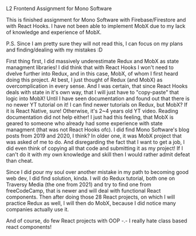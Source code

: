 L2 Frontend Assignment for Mono Software


This is finished assignment for Mono Software with Firebase/Firestore and with React Hooks.
I have not been able to implement MobX due to my lack of knowledge and experience of MobX.


P.S. 
Since I am pretty sure they will not read this, I can focus on my plans and finding/dealing with my mistakes :D

First thing first, I did massively underestimate Redux and MobX as state managment libraries!
I did think that with React Hooks I won't need to dvelve further into Redux, and in this case, MobX, of whom
I first heard doing this project. At best, I just thought of Redux (and MobX) as overcomplication in every sense.
And I was certain, that since React Hooks deals with state in it's own way, that I will just have to "copy-paste"
that logic into MobX! Until I have seen documentation and found out that there is no newer YT tutorial on it!
I can find newer tutorials on Redux, but MobX? If it is React Native, sure! Otherwise, it's 2~4 years old YT video.
Reading documentation did not help either! I just had this feeling, that MobX is geared to someone who already had
some experience with state managment (that was not React Hooks ofc). I did find Mono Software's blog posts from 2019 and 
2020, I think? In older one, it was MobX project that was asked of me to do. And disregarding the fact that I want to get 
a job, I did even think of copying all that code and submitting it as my project! If I can't do it with my own knowledge 
and skill then I would rather admit defeat than cheat.

Since I did pour my soul over another mistake in my path to becoming good web dev, I did find solution, kinda.
I will do Redux tutorial, both one on Traversy Media (the one from 2021) and try to find one from freeCodeCamp, that is 
newer and will deal with functional React components. Then after doing those 28 React projects, on which I will practice Redux
as well, I will then do MobX, because I did notice many companies actually use it.

And of course, do few React projects with OOP -.- I really hate class based react components!
